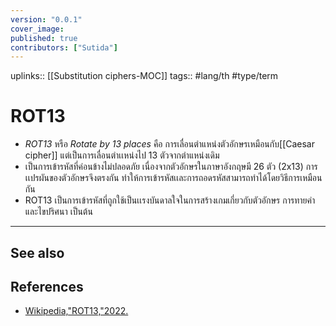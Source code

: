 ```yaml
---
version: "0.0.1"
cover_image:
published: true
contributors: ["Sutida"]
---
```

uplinks:: [[Substitution ciphers-MOC]]
tags:: #lang/th #type/term 

# ROT13
- *ROT13* หรือ *Rotate by 13 places* คือ การเลื่อนตำแหน่งตัวอักษรเหมือนกับ[[Caesar cipher]] แต่เป็นการเลื่อนตำเเหน่งไป 13 ตัวจากตำแหน่งเดิม
- เป็นการเข้ารหัสที่ค่อนข้างไม่ปลอดภัย เนื่องจากตัวอักษรในภาษาอังกฤษมี 26 ตัว (2x13) การเเปรผันของตัวอักษรจึงตรงกัน ทำให้การเข้ารหัสเเละการถอดรหัสสามารถทำได้โดยวิธีการเหมือนกัน
- ROT13 เป็นการเข้ารหัสที่ถูกใช้เป็นเเรงบันดาลใจในการสร้างเกมเกี่ยวกับตัวอักษร การทายคำและไขปริศนา เป็นต้น

---
## See also
## References
- [Wikipedia,"ROT13,"2022.](https://en.wikipedia.org/wiki/ROT13)

